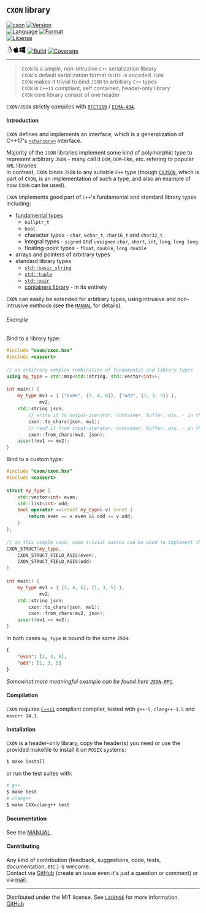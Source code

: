 ## `CXON` library

[![cxon][url-image-cxon]](https://github.com/libcxon/cxon)
[![Version][url-image-version]](https://github.com/libcxon/cxon)  
[![Language][url-image-language]](https://isocpp.org/wiki/faq/cpp11)
[![Format][url-image-format]](http://json.org)  
[![License][url-image-license]](LICENSE)

![Linux](.rc/linux.png)![OS X](.rc/osx.png)![Windows](.rc/windows.png)
[![Build][url-image-build]](https://travis-ci.org/oknenavin/cxon)
[![Coverage][url-image-coverage]](https://codecov.io/gh/oknenavin/cxon)

--------------------------------------------------------------------------------


> `CXON` is a _simple_, non-intrusive `C++` serialization library  
> `CXON`'s default serialization format is `UTF-8` encoded `JSON`  
> `CXON` makes it trivial to bind `JSON` to arbitrary `C++` types  
> `CXON` is `C++11` compliant, self contained, header-only library  
> `CXON` core library consist of one header

`CXON/JSON` strictly complies with [`RFC7159`](https://www.ietf.org/rfc/rfc7159.txt) / [`ECMA-404`](http://www.ecma-international.org/publications/files/ECMA-ST/ECMA-404.pdf).

#### Introduction

`CXON` defines and implements an interface, which is a generalization of C++17's
[`<charconv>`][url-cpp-charconv] interface.

Majority of the `JSON` libraries implement some kind of polymorphic type to represent arbitrary
`JSON` - many call it `DOM`, `DOM`-like, etc. refering to popular `XML` libraries.  
In contrast, `CXON` binds `JSON` to any suitable `C++` type (though [`CXJSON`](cxjson/README.md),
which is part of `CXON`, is an implementation of such a type, and also an example of how
`CXON` can be used).

`CXON` implements good part of `C++`'s fundamental and standard library types including:

- [fundamental types][url-cpp-fund-types]
    - `nullptr_t`
    - `bool`
    - character types - `char`, `wchar_t`, `char16_t` and `char32_t`
    - integral types - `signed` and `unsigned` `char`, `short`, `int`, `long`, `long long`
    - floating-point types - `float`, `double`, `long double`
- arrays and pointers of arbitrary types
- standard library types
    - [`std::basic_string`][url-cpp-bstr]
    - [`std::tuple`][url-cpp-tuple]
    - [`std::pair`][url-cpp-pair]
    - [containers library][url-cpp-container] - in its entirety

`CXON` can easily be extended for arbitrary types, using intrusive and non-intrusive methods
(see the [`MANUAL`](MANUAL.md#implementation-bridge) for details).

###### Example

Bind to a library type:

``` c++
#include "cxon/cxon.hxx"
#include <cassert>

// an arbitrary complex combination of fundamental and library types
using my_type = std::map<std::string, std::vector<int>>;

int main() {
    my_type mv1 = { {"even", {2, 4, 6}}, {"odd", {1, 3, 5}} },
            mv2;
    std::string json;
        // write it to output-iterator, container, buffer, etc. - in this case, std::string
        cxon::to_chars(json, mv1);
        // read it from input-iterator, container, buffer, etc. - in this case, std::string
        cxon::from_chars(mv2, json);
    assert(mv1 == mv2);
}
```

Bind to a custom type:

``` c++
#include "cxon/cxon.hxx"
#include <cassert>

struct my_type {
    std::vector<int> even;
    std::list<int> odd;
    bool operator ==(const my_type& v) const {
        return even == v.even && odd == v.odd;
    }
};

// in this simple case, some trivial macros can be used to implement the type for CXON
CXON_STRUCT(my_type,
    CXON_STRUCT_FIELD_ASIS(even),
    CXON_STRUCT_FIELD_ASIS(odd)
)

int main() {
    my_type mv1 = { {2, 4, 6}, {1, 3, 5} },
            mv2;
    std::string json;
        cxon::to_chars(json, mv1);
        cxon::from_chars(mv2, json);
    assert(mv1 == mv2);
}
```

In both cases `my_type` is bound to the same `JSON`:

``` json
{
    "even": [2, 4, 6],
    "odd": [1, 3, 5]
}
```

*Somewhat more meaningful example can be found here [`JSON-RPC`](MANUAL.md#example-json-rpc).*

#### Compilation

`CXON` requires [`C++11`][url-cpp-comp-support] compliant compiler, tested with `g++-5`,
`clang++-3.5` and `msvc++ 14.1`.

#### Installation

`CXON` is a header-only library, copy the header(s) you need or use
the provided makefile to install it on `POSIX` systems:

``` bash
$ make install
```

or run the test suites with:

``` bash
# g++
$ make test
# clang++
$ make CXX=clang++ test
```

#### Documentation

See the [MANUAL](MANUAL.md).

#### Contributing

Any kind of contribution (feedback, suggestions, code, tests, documentation, etc.) is welcome.  
Contact via [GitHub][url-github] (create an issue even it's just a question or comment) or
via [mail](mailto:oknenavin@outlook.com).


-------------------------------------------------------------------------------
Distributed under the MIT license. See [`LICENSE`](LICENSE) for more information.  
[GitHub](https://github.com/oknenavin/cxon)  


<!-- links -->
[url-image-cxon]: https://img.shields.io/badge/lib-CXON-608060.svg?style=plastic
[url-image-version]: https://img.shields.io/badge/version-0.42.0-608060.svg?style=plastic
[url-image-language]: https://img.shields.io/badge/language-C++11-608060.svg?style=plastic&logo=C%2B%2B
[url-image-format]: https://img.shields.io/badge/language-JSON-608060.svg?style=plastic&logo=JSON
[url-image-license]: https://img.shields.io/badge/license-MIT-608060.svg?style=plastic
[url-image-build]: https://travis-ci.org/oknenavin/cxon.svg?branch=master
[url-image-coverage]: https://codecov.io/gh/oknenavin/cxon/branch/master/graph/badge.svg
[url-github]: https://github.com/oknenavin/cxon
[url-cpp-charconv]: https://en.cppreference.com/mwiki/index.php?title=cpp/header/charconv&oldid=105120
[url-cpp-comp-support]: https://en.cppreference.com/mwiki/index.php?title=cpp/compiler_support&oldid=108771
[url-cpp-fund-types]: https://en.cppreference.com/mwiki/index.php?title=cpp/language/types&oldid=108124
[url-cpp-bstr]: https://en.cppreference.com/mwiki/index.php?title=cpp/string/basic_string&oldid=107637
[url-cpp-tuple]: https://en.cppreference.com/mwiki/index.php?title=cpp/utility/tuple&oldid=108562
[url-cpp-pair]: https://en.cppreference.com/mwiki/index.php?title=cpp/utility/pair&oldid=92191
[url-cpp-container]: https://en.cppreference.com/mwiki/index.php?title=cpp/container&oldid=105942
